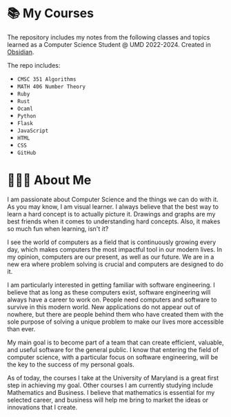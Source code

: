 
# 📚 My Courses
The repository includes my notes from the following classes and topics learned as a Computer Science Student @ UMD 2022-2024. Created in <a href="https://obsidian.md/" target="_blank">Obsidian</a>.

The repo includes:
- `CMSC 351 Algorithms`
- `MATH 406 Number Theory`
- `Ruby`
- `Rust`
- `Ocaml`
- `Python`
- `Flask`
- `JavaScript`
- `HTML`
- `CSS`
- `GitHub`

# 🧑🏻‍💻 About Me

I am passionate about Computer Science and the things we can do with it. As you may know, I am visual learner. I always believe that the best way to learn a hard concept is to actually picture it. Drawings and graphs are my best friends when it comes to understanding hard concepts. Also, it makes so much fun when learning, isn't it?

I see the world of computers as a field that is continuously growing every day, which makes computers the most impactful tool in our modern lives. In my opinion, computers are our present, as well as our future. We are in a new era where problem solving is crucial and computers are designed to do it. 

I am particularly interested in getting familiar with software engineering. I believe that as long as these computers exist, software engineering will always have a career to work on. People need computers and software to survive in this modern world. New applications do not appear out of nowhere, but there are people behind them who have created them with the sole purpose of solving a unique problem to make our lives more accessible than ever.

My main goal is to become part of a team that can create efficient, valuable, and useful software for the general public. I know that entering the field of computer science, with a particular focus on software engineering, will be the key to the success of my personal goals.

As of today, the courses I take at the University of Maryland is a great first step in achieving my goal. Other courses I am currently studying include Mathematics and Business. I believe that mathematics is essential for my selected career, and business will help me bring to market the ideas or innovations that I create.

